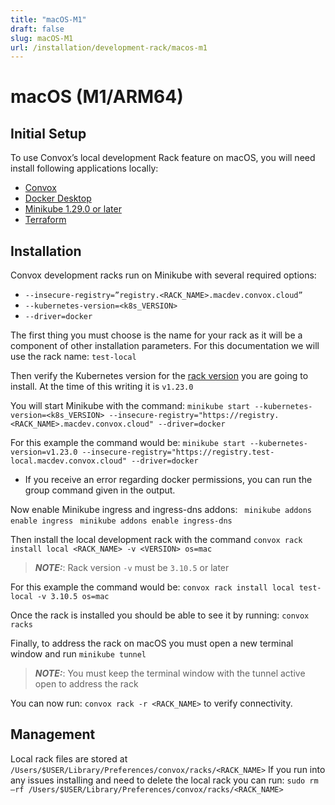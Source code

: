 ```yaml
---
title: "macOS-M1"
draft: false
slug: macOS-M1
url: /installation/development-rack/macos-m1
---
```

# macOS (M1/ARM64)

## Initial Setup

To use Convox’s local development Rack feature on macOS, you will need install following applications locally:
- [Convox](/reference/primitives/getting-started/introduction/#install-the-convox-cli-and-login)
- [Docker Desktop](https://docs.docker.com/desktop/install/mac-install/)
- [Minikube 1.29.0 or later](https://minikube.sigs.k8s.io/docs/start/)
- [Terraform](https://developer.hashicorp.com/terraform/downloads)


## Installation

Convox development racks run on Minikube with several required options:
- `--insecure-registry=”registry.<RACK_NAME>.macdev.convox.cloud”`
- `--kubernetes-version=<k8s_VERSION>`
- `--driver=docker`

The first thing you must choose is the name for your rack as it will be a component of other installation parameters.  For this documentation we will use the rack name: `test-local`

Then verify the Kubernetes version for the [rack version](https://github.com/convox/convox/releases) you are going to install.  At the time of this writing it is `v1.23.0`

You will start Minikube with the command:
`minikube start --kubernetes-version=<k8s_VERSION> --insecure-registry="https://registry.<RACK_NAME>.macdev.convox.cloud" --driver=docker`

For this example the command would be:
`minikube start --kubernetes-version=v1.23.0 --insecure-registry="https://registry.test-local.macdev.convox.cloud" --driver=docker`
- If you receive an error regarding docker permissions, you can run the group command given in the output.

Now enable Minikube ingress and ingress-dns addons:
` minikube addons enable ingress`
` minikube addons enable ingress-dns`


Then install the local development rack with the command `convox rack install local <RACK_NAME> -v <VERSION> os=mac`
> **_NOTE:_**: Rack version `-v` must be `3.10.5` or later

For this example the command would be:
`convox rack install local test-local -v 3.10.5 os=mac`

Once the rack is installed you should be able to see it by running: `convox racks`

Finally, to address the rack on macOS you must open a new terminal window and run `minikube tunnel`
> **_NOTE:_**: You must keep the terminal window with the tunnel active open to address the rack

You can now run: `convox rack -r <RACK_NAME>` to verify connectivity.

## Management

Local rack files are stored at `/Users/$USER/Library/Preferences/convox/racks/<RACK_NAME>`
If you run into any issues installing and need to delete the local rack you can run:
`sudo rm –rf /Users/$USER/Library/Preferences/convox/racks/<RACK_NAME>`